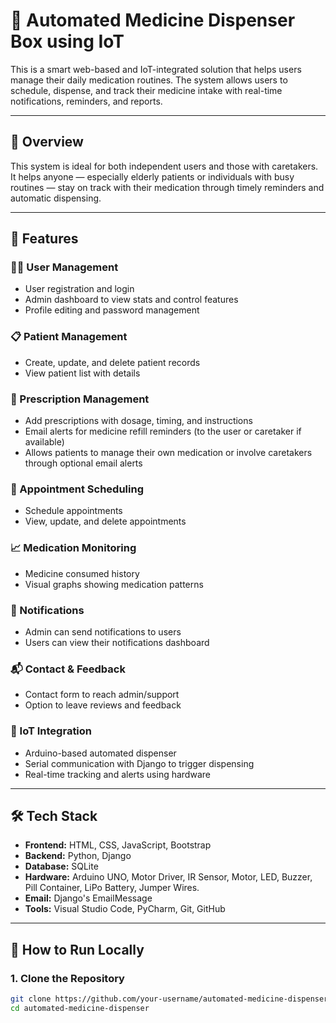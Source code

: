 # 💊 Automated Medicine Dispenser Box using IoT

This is a smart web-based and IoT-integrated solution that helps users manage their daily medication routines. The system allows users to schedule, dispense, and track their medicine intake with real-time notifications, reminders, and reports.

---

## 🧠 Overview

This system is ideal for both independent users and those with caretakers. It helps anyone — especially elderly patients or individuals with busy routines — stay on track with their medication through timely reminders and automatic dispensing.

---

## 🚀 Features

### 🧑‍⚕️ User Management
- User registration and login
- Admin dashboard to view stats and control features
- Profile editing and password management

### 📋 Patient Management
- Create, update, and delete patient records
- View patient list with details

### 💊 Prescription Management
- Add prescriptions with dosage, timing, and instructions
- Email alerts for medicine refill reminders (to the user or caretaker if available)  
- Allows patients to manage their own medication or involve caretakers through optional email alerts

### 📅 Appointment Scheduling
- Schedule appointments
- View, update, and delete appointments

### 📈 Medication Monitoring
- Medicine consumed history
- Visual graphs showing medication patterns

### 🔔 Notifications
- Admin can send notifications to users
- Users can view their notifications dashboard

### 📬 Contact & Feedback
- Contact form to reach admin/support
- Option to leave reviews and feedback

### 📡 IoT Integration
- Arduino-based automated dispenser
- Serial communication with Django to trigger dispensing
- Real-time tracking and alerts using hardware

---

## 🛠️ Tech Stack

- **Frontend:** HTML, CSS, JavaScript, Bootstrap
- **Backend:** Python, Django
- **Database:** SQLite
- **Hardware:** Arduino UNO, Motor Driver, IR Sensor, Motor, LED, Buzzer, Pill Container, LiPo Battery, Jumper Wires. 
- **Email:** Django's EmailMessage
- **Tools:** Visual Studio Code, PyCharm, Git, GitHub

---

## 📂 How to Run Locally

### 1. Clone the Repository
```bash
git clone https://github.com/your-username/automated-medicine-dispenser.git
cd automated-medicine-dispenser
